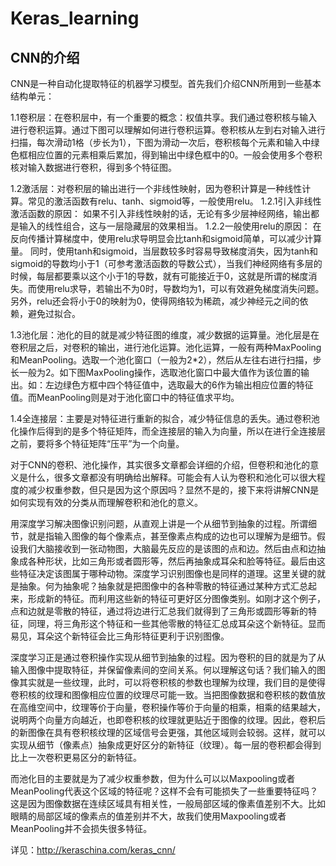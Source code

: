 # Keras_learning
## CNN的介绍 
CNN是一种自动化提取特征的机器学习模型。首先我们介绍CNN所用到一些基本结构单元：

1.1卷积层：在卷积层中，有一个重要的概念：权值共享。我们通过卷积核与输入进行卷积运算。通过下图可以理解如何进行卷积运算。卷积核从左到右对输入进行扫描，每次滑动1格（步长为1），下图为滑动一次后，卷积核每个元素和输入中绿色框相应位置的元素相乘后累加，得到输出中绿色框中的0。一般会使用多个卷积核对输入数据进行卷积，得到多个特征图。

1.2激活层：对卷积层的输出进行一个非线性映射，因为卷积计算是一种线性计算。常见的激活函数有relu、tanh、sigmoid等，一般使用relu。
1.2.1引入非线性激活函数的原因：
如果不引入非线性映射的话，无论有多少层神经网络，输出都是输入的线性组合，这与一层隐藏层的效果相当。
1.2.2一般使用relu的原因：
在反向传播计算梯度中，使用relu求导明显会比tanh和sigmoid简单，可以减少计算量。
同时，使用tanh和sigmoid，当层数较多时容易导致梯度消失，因为tanh和sigmoid的导数均小于1（可参考激活函数的导数公式），当我们神经网络有多层的时候，每层都要乘以这个小于1的导数，就有可能接近于0，这就是所谓的梯度消失。而使用relu求导，若输出不为0时，导数均为1，可以有效避免梯度消失问题。
另外，relu还会将小于0的映射为0，使得网络较为稀疏，减少神经元之间的依赖，避免过拟合。

1.3池化层：池化的目的就是减少特征图的维度，减少数据的运算量。池化层是在卷积层之后，对卷积的输出，进行池化运算。池化运算，一般有两种MaxPooling和MeanPooling。选取一个池化窗口（一般为2*2），然后从左往右进行扫描，步长一般为2。如下图MaxPooling操作，选取池化窗口中最大值作为该位置的输出。如：左边绿色方框中四个特征值中，选取最大的6作为输出相应位置的特征值。而MeanPooling则是对于池化窗口中的特征值求平均。

1.4全连接层：主要是对特征进行重新的拟合，减少特征信息的丢失。通过卷积池化操作后得到的是多个特征矩阵，而全连接层的输入为向量，所以在进行全连接层之前，要将多个特征矩阵“压平”为一个向量。

对于CNN的卷积、池化操作，其实很多文章都会详细的介绍，但卷积和池化的意义是什么，很多文章都没有明确给出解释。可能会有人认为卷积和池化可以很大程度的减少权重参数，但只是因为这个原因吗？显然不是的，接下来将讲解CNN是如何实现有效的分类从而理解卷积和池化的意义。

用深度学习解决图像识别问题，从直观上讲是一个从细节到抽象的过程。所谓细节，就是指输入图像的每个像素点，甚至像素点构成的边也可以理解为是细节。假设我们大脑接收到一张动物图，大脑最先反应的是该图的点和边。然后由点和边抽象成各种形状，比如三角形或者圆形等，然后再抽象成耳朵和脸等特征。最后由这些特征决定该图属于哪种动物。深度学习识别图像也是同样的道理。这里关键的就是抽象。何为抽象呢？抽象就是把图像中的各种零散的特征通过某种方式汇总起来，形成新的特征。而利用这些新的特征可更好区分图像类别。如刚才这个例子，点和边就是零散的特征，通过将边进行汇总我们就得到了三角形或圆形等新的特征，同理，将三角形这个特征和一些其他零散的特征汇总成耳朵这个新特征。显而易见，耳朵这个新特征会比三角形特征更利于识别图像。

深度学习正是通过卷积操作实现从细节到抽象的过程。因为卷积的目的就是为了从输入图像中提取特征，并保留像素间的空间关系。何以理解这句话？我们输入的图像其实就是一些纹理，此时，可以将卷积核的参数也理解为纹理，我们目的是使得卷积核的纹理和图像相应位置的纹理尽可能一致。当把图像数据和卷积核的数值放在高维空间中，纹理等价于向量，卷积操作等价于向量的相乘，相乘的结果越大，说明两个向量方向越近，也即卷积核的纹理就更贴近于图像的纹理。因此，卷积后的新图像在具有卷积核纹理的区域信号会更强，其他区域则会较弱。这样，就可以实现从细节（像素点）抽象成更好区分的新特征（纹理）。每一层的卷积都会得到比上一次卷积更易区分的新特征。

而池化目的主要就是为了减少权重参数，但为什么可以以Maxpooling或者MeanPooling代表这个区域的特征呢？这样不会有可能损失了一些重要特征吗？这是因为图像数据在连续区域具有相关性，一般局部区域的像素值差别不大。比如眼睛的局部区域的像素点的值差别并不大，故我们使用Maxpooling或者MeanPooling并不会损失很多特征。

详见：http://keraschina.com/keras_cnn/
